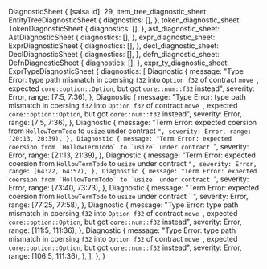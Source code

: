 DiagnosticSheet {
    [salsa id]: 29,
    item_tree_diagnostic_sheet: EntityTreeDiagnosticSheet {
        diagnostics: [],
    },
    token_diagnostic_sheet: TokenDiagnosticSheet {
        diagnostics: [],
    },
    ast_diagnostic_sheet: AstDiagnosticSheet {
        diagnostics: [],
    },
    expr_diagnostic_sheet: ExprDiagnosticSheet {
        diagnostics: [],
    },
    decl_diagnostic_sheet: DeclDiagnosticSheet {
        diagnostics: [],
    },
    defn_diagnostic_sheet: DefnDiagnosticSheet {
        diagnostics: [],
    },
    expr_ty_diagnostic_sheet: ExprTypeDiagnosticSheet {
        diagnostics: [
            Diagnostic {
                message: "Type Error: type path mismatch in coersing `f32` into `Option f32` of contract `move `, expected `core::option::Option`, but got `core::num::f32` instead",
                severity: Error,
                range: [7:5, 7:36),
            },
            Diagnostic {
                message: "Type Error: type path mismatch in coersing `f32` into `Option f32` of contract `move `, expected `core::option::Option`, but got `core::num::f32` instead",
                severity: Error,
                range: [7:5, 7:36),
            },
            Diagnostic {
                message: "Term Error: expected coersion from `HollowTermTodo` to `usize` under contract ``",
                severity: Error,
                range: [20:13, 20:39),
            },
            Diagnostic {
                message: "Term Error: expected coersion from `HollowTermTodo` to `usize` under contract ``",
                severity: Error,
                range: [21:13, 21:39),
            },
            Diagnostic {
                message: "Term Error: expected coersion from `HollowTermTodo` to `usize` under contract ``",
                severity: Error,
                range: [64:22, 64:57),
            },
            Diagnostic {
                message: "Term Error: expected coersion from `HollowTermTodo` to `usize` under contract ``",
                severity: Error,
                range: [73:40, 73:73),
            },
            Diagnostic {
                message: "Term Error: expected coersion from `HollowTermTodo` to `usize` under contract ``",
                severity: Error,
                range: [77:25, 77:58),
            },
            Diagnostic {
                message: "Type Error: type path mismatch in coersing `f32` into `Option f32` of contract `move `, expected `core::option::Option`, but got `core::num::f32` instead",
                severity: Error,
                range: [111:5, 111:36),
            },
            Diagnostic {
                message: "Type Error: type path mismatch in coersing `f32` into `Option f32` of contract `move `, expected `core::option::Option`, but got `core::num::f32` instead",
                severity: Error,
                range: [106:5, 111:36),
            },
        ],
    },
}